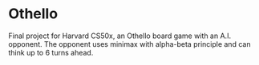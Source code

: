 # Othello
Final project for Harvard CS50x, an Othello board game with an A.I. opponent.  The opponent uses minimax with alpha-beta principle and can think up to 6 turns ahead.
